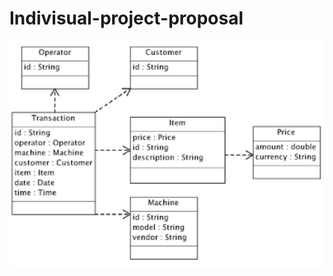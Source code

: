 # Indivisual-project-proposal

![alt text](https://github.com/dawudi284/Indivisual-project-proposal/blob/master/UML.JPG)

